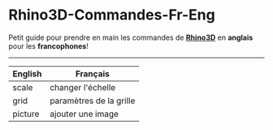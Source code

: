 # Rhino3D-Commandes-Fr-Eng
Petit guide pour prendre en main les commandes de [**Rhino3D**](https://www.rhino3d.com/fr/) en **anglais** pour les **francophones**!

---

| English | Français |
| --- | --- |
| scale | changer l'échelle |
| grid | paramètres de la grille |
| picture | ajouter une image |



